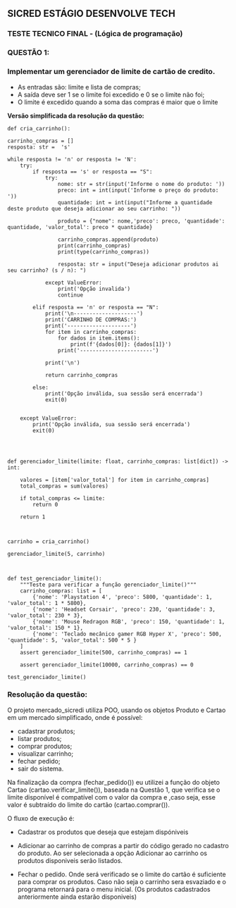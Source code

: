 
## SICRED ESTÁGIO DESENVOLVE TECH 
### TESTE TECNICO FINAL - (Lógica de programação)
### QUESTÃO 1:

### Implementar um gerenciador de limite de cartão de credito.
 - As entradas são: limite e lista de compras;
 - A saída deve ser 1 se o limite foi excedido e 0 se o limite não foi;
 - O limite é excedido quando a soma das compras é maior que o limite
 
 **Versão simplificada da resolução da questão:**
    
    def cria_carrinho():

    carrinho_compras = []
    resposta: str =  's'

    while resposta != 'n' or resposta != 'N':
        try:
            if resposta == 's' or resposta == "S":
                try:
                    nome: str = str(input('Informe o nome do produto: '))
                    preco: int = int(input('Informe o preço do produto: '))
                    quantidade: int = int(input("Informe a quantidade deste produto que deseja adicionar ao seu carrinho: "))

                    produto = {"nome": nome,'preco': preco, 'quantidade': quantidade, 'valor_total': preco * quantidade}

                    carrinho_compras.append(produto)
                    print(carrinho_compras)
                    print(type(carrinho_compras))

                    resposta: str = input("Deseja adicionar produtos ai seu carrinho? (s / n): ")

                except ValueError:
                    print('Opção invalida')
                    continue

            elif resposta == 'n' or resposta == "N":
                print('\n--------------------')
                print('CARRINHO DE COMPRAS:')
                print('--------------------')
                for item in carrinho_compras:
                    for dados in item.items():
                        print(f'{dados[0]}: {dados[1]}')
                    print('-----------------------')

                print('\n')

                return carrinho_compras

            else:
                print('Opção inválida, sua sessão será encerrada')
                exit(0)


        except ValueError:
            print('Opção inválida, sua sessão será encerrada')
            exit(0)




    def gerenciador_limite(limite: float, carrinho_compras: list[dict]) -> int:
    
        valores = [item['valor_total'] for item in carrinho_compras]
        total_compras = sum(valores)
    
        if total_compras <= limite:
            return 0
    
        return 1
    
    
    
    carrinho = cria_carrinho()
    
    gerenciador_limite(5, carrinho)
    
    
    
    def test_gerenciador_limite():
        """Teste para verificar a função gerenciador_limite()"""
        carrinho_compras: list = [
            {'nome': 'Playstation 4', 'preco': 5800, 'quantidade': 1, 'valor_total': 1 * 5800},
            {'nome': 'Headset Corsair', 'preco': 230, 'quantidade': 3, 'valor_total': 230 * 3},
            {'nome': 'Mouse Redragon RGB', 'preco': 150, 'quantidade': 1, 'valor_total': 150 * 1},
            {'nome': 'Teclado mecânico gamer RGB Hyper X', 'preco': 500, 'quantidade': 5, 'valor_total': 500 * 5 }
        ]
        assert gerenciador_limite(500, carrinho_compras) == 1
    
        assert gerenciador_limite(10000, carrinho_compras) == 0
    
    test_gerenciador_limite()

### Resolução da questão:

O projeto mercado_sicredi utiliza POO, usando os objetos Produto e Cartao em um mercado simplificado, onde é possível:
 - cadastrar produtos;
 - listar produtos;
 - comprar produtos;
 - visualizar carrinho;
 - fechar pedido;
 - sair do sistema.

Na finalização da compra (fechar_pedido()) eu utilizei a função do objeto Cartao (cartao.verificar_limite()), baseada na Questão 1, 
que verifica se o limite disponível é compatível com o valor da compra e ,caso seja, esse valor é subtraído do limite do cartão (cartao.comprar()).


O fluxo de execução é:
- Cadastrar os produtos que deseja que estejam dispóniveis

- Adicionar ao carrinho de compras a partir do código gerado no cadastro do produto. Ao ser selecionada a opção Adicionar 
ao carrinho os produtos disponiveis serão listados.

- Fechar o pedido. Onde será verificado se o limite do cartão é suficiente para comprar os produtos. Caso não seja o 
carrinho sera esvaziado e o programa retornará para o menu inicial. (Os produtos cadastrados anteriormente ainda estarão disponiveis)



